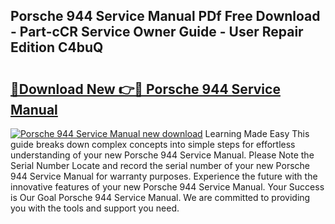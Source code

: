 ## Porsche 944 Service Manual PDf Free Download - Part-cCR Service Owner Guide - User Repair Edition C4buQ

# <h2><a href="http://cf18167.oget.top/?id=Porsche+944+Service+Manual">🔗Download New 👉🔴 Porsche 944 Service Manual</a></h2>

[![Porsche 944 Service Manual new download](https://i.imgur.com/5g1atiW.png)](http://cf18167.oget.top/?id=Porsche+944+Service+Manual)
Learning Made Easy This guide breaks down complex concepts into simple steps for effortless understanding of your new Porsche 944 Service Manual. Please Note the Serial Number Locate and record the serial number of your new Porsche 944 Service Manual for warranty purposes. Experience the future with the innovative features of your new Porsche 944 Service Manual. Your Success is Our Goal Porsche 944 Service Manual. We are committed to providing you with the tools and support you need.
